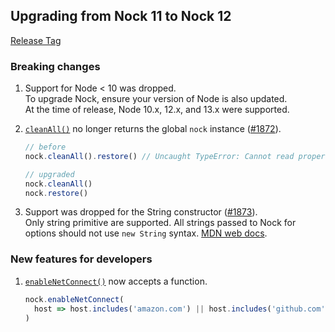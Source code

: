## Upgrading from Nock 11 to Nock 12

[Release Tag](https://github.com/nock/nock/releases/tag/v12.0.0)

### Breaking changes

1. Support for Node < 10 was dropped.  
   To upgrade Nock, ensure your version of Node is also updated.  
   At the time of release, Node 10.x, 12.x, and 13.x were supported.

1. [`cleanAll()`](https://github.com/nock/nock#cleanall) no longer returns the global `nock` instance ([#1872](https://github.com/nock/nock/pull/1872)).

   ```js
   // before
   nock.cleanAll().restore() // Uncaught TypeError: Cannot read property 'restore' of undefined

   // upgraded
   nock.cleanAll()
   nock.restore()
   ```

1. Support was dropped for the String constructor ([#1873](https://github.com/nock/nock/pull/1873)).  
   Only string primitive are supported. All strings passed to Nock for options should not use `new String` syntax.
   [MDN web docs](https://developer.mozilla.org/en-US/docs/Web/JavaScript/Reference/Global_Objects/String#String_primitives_and_String_objects).

### New features for developers

1.  [`enableNetConnect()`](https://github.com/nock/nock#enabling-requests) now accepts a function.
    ```js
    nock.enableNetConnect(
      host => host.includes('amazon.com') || host.includes('github.com')
    )
    ```
